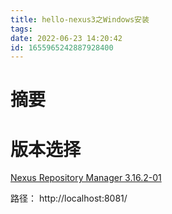 ```yaml
---
title: hello-nexus3之Windows安装
tags: 
date: 2022-06-23 14:20:42
id: 1655965242887928400
---
```

# 摘要

# 版本选择

[Nexus Repository Manager 3.16.2-01](https://help.sonatype.com/repomanager3/product-information/download/download-archives---repository-manager-3#DownloadArchivesRepositoryManager3-NexusRepositoryManager3.16.2-01) 



路径： http://localhost:8081/
